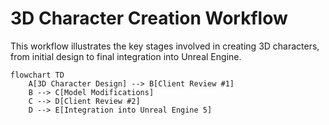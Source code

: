 
# 3D Character Creation Workflow

This workflow illustrates the key stages involved in creating 3D characters, from initial design to final integration into Unreal Engine.

```mermaid
flowchart TD
    A[3D Character Design] --> B[Client Review #1]
    B --> C[Model Modifications]
    C --> D[Client Review #2]
    D --> E[Integration into Unreal Engine 5]
```
